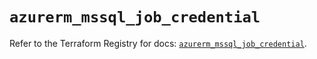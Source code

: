 # `azurerm_mssql_job_credential`

Refer to the Terraform Registry for docs: [`azurerm_mssql_job_credential`](https://registry.terraform.io/providers/hashicorp/azurerm/4.4.0/docs/resources/mssql_job_credential).
